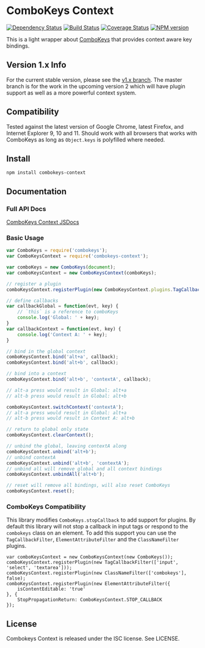 # ComboKeys Context

[![Dependency Status](https://david-dm.org/MitMaro/combokeys-context.svg)](https://david-dm.org/MitMaro/combokeys-context)
[![Build Status](https://travis-ci.org/MitMaro/combokeys-context.svg?branch=master)](https://travis-ci.org/MitMaro/combokeys-context)
[![Coverage Status](https://coveralls.io/repos/MitMaro/combokeys-context/badge.svg?branch=master)](https://coveralls.io/r/MitMaro/combokeys-context?branch=master)
[![NPM version](https://img.shields.io/npm/v/combokeys-context.svg)](https://www.npmjs.com/package/combokeys-context)

This is a light wrapper about [ComboKeys](https://github.com/PolicyStat/combokeys) that provides context aware key
bindings.

## Version 1.x Info

For the current stable version, please see the [v1.x branch](https://github.com/MitMaro/combokeys-context/tree/v1.x). The
master branch is for the work in the upcoming version 2 which will have plugin support as well as a more powerful context
system.

## Compatibility

Tested against the latest version of Google Chrome, latest Firefox, and Internet Explorer 9, 10 and 11. Should work with all
browsers that works with ComboKeys as long as `Object.keys` is polyfilled where needed.

## Install

    npm install combokeys-context

## Documentation

### Full API Docs
[ComboKeys Context JSDocs](http://www.mitmaro.ca/combokeys-context/documentation/latest/)

### Basic Usage

```javascript
var ComboKeys = require('combokeys');
var ComboKeysContext = require('combokeys-context');

var comboKeys = new ComboKeys(document);
var comboKeysContext = new ComboKeysContext(comboKeys);

// register a plugin
comboKeysContext.registerPlugin(new ComboKeysContext.plugins.TagCallbackFilter(['input']);

// define callbacks
var callbackGlobal = function(evt, key) {
	// `this` is a reference to comboKeys
	console.log('Global: ' + key);
}
var callbackContext = function(evt, key) {
	console.log('Context A: ' + key);
}

// bind in the global context
comboKeysContext.bind('alt+a', callback);
comboKeysContext.bind('alt+b', callback);

// bind into a context
comboKeysContext.bind('alt+b', 'contextA', callback);

// alt-a press would result in Global: alt+a
// alt-b press would result in Global: alt+b

comboKeysContext.switchContext('contextA');
// alt-a press would result in Global: alt+a
// alt-b press would result in Context A: alt+b

// return to global only state
comboKeysContext.clearContext();

// unbind the global, leaving contextA along
comboKeysContext.unbind('alt+b');
// unbind contextA
comboKeysContext.unbind('alt+b', 'contextA');
// unbind all will remove global and all context bindings
comboKeysContext.unbindAll('alt+b');

// reset will remove all bindings, will also reset ComboKeys
comboKeysContext.reset();
```

### ComboKeys Compatibility

This library modifies `ComboKeys.stopCallback` to add support for
plugins. By default this library will not stop a callback in input
tags or respond to the `combokeys` class on an element. To add this
support you can use the `TagCallbackFilter`, `ElementAttributeFilter`
and the `ClassNameFilter` plugins.

    var comboKeysContext = new ComboKeysContext(new ComboKeys());
    comboKeysContext.registerPlugin(new TagCallbackFilter(['input', 'select', 'textarea']));
    comboKeysContext.registerPlugin(new ClassNameFilter(['combokeys'], false);
    comboKeysContext.registerPlugin(new ElementAttributeFilter({
        isContentEditable: 'true'
    }, {
        StopPropagationReturn: ComboKeysContext.STOP_CALLBACK
    });

## License

Combokeys Context is released under the ISC license. See LICENSE.
